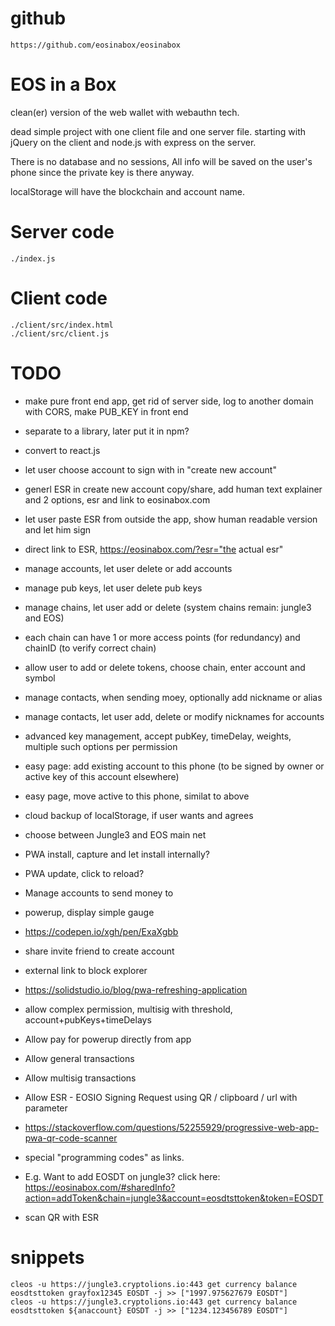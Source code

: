 # github

    https://github.com/eosinabox/eosinabox

# EOS in a Box

clean(er) version of the web wallet with webauthn tech.

dead simple project with one client file and one server file.
starting with jQuery on the client and node.js with express on the server.

There is no database and no sessions, All info will be saved on the user's phone since the private key is there anyway.

localStorage will have the blockchain and account name.

# Server code

    ./index.js

# Client code

    ./client/src/index.html
    ./client/src/client.js

# TODO

 * make pure front end app, get rid of server side, log to another domain with CORS, make PUB_KEY in front end
 * separate to a library, later put it in npm?
 * convert to react.js
 * let user choose account to sign with in "create new account"
 * generl ESR in create new account copy/share, add human text explainer and 2 options, esr and link to eosinabox.com
 * let user paste ESR from outside the app, show human readable version and let him sign
 * direct link to ESR, https://eosinabox.com/?esr="the actual esr"
 * manage accounts, let user delete or add accounts
 * manage pub keys, let user delete pub keys
 * manage chains, let user add or delete (system chains remain: jungle3 and EOS)
 * each chain can have 1 or more access points (for redundancy) and chainID (to verify correct chain)
 * allow user to add or delete tokens, choose chain, enter account and symbol
 * manage contacts, when sending moey, optionally add nickname or alias
 * manage contacts, let user add, delete or modify nicknames for accounts
 * advanced key management, accept pubKey, timeDelay, weights, multiple such options per permission
 * easy page: add existing account to this phone (to be signed by owner or active key of this account elsewhere)
 * easy page, move active to this phone, similat to above
 * cloud backup of localStorage, if user wants and agrees

 * choose between Jungle3 and EOS main net
 * PWA install, capture and let install internally?
 * PWA update, click to reload?
 * Manage accounts to send money to
 * powerup, display simple gauge
 * https://codepen.io/xgh/pen/ExaXgbb
 * share invite friend to create account
 * external link to block explorer
 * https://solidstudio.io/blog/pwa-refreshing-application
 * allow complex permission, multisig with threshold, account+pubKeys+timeDelays
 * Allow pay for powerup directly from app
 * Allow general transactions
 * Allow multisig transactions
 * Allow ESR - EOSIO Signing Request using QR / clipboard / url with parameter
 * https://stackoverflow.com/questions/52255929/progressive-web-app-pwa-qr-code-scanner
 * special "programming codes" as links.
 * E.g. Want to add EOSDT on jungle3? click here: https://eosinabox.com/#sharedInfo?action=addToken&chain=jungle3&account=eosdtsttoken&token=EOSDT
 * scan QR with ESR

# snippets

    cleos -u https://jungle3.cryptolions.io:443 get currency balance eosdtsttoken grayfox12345 EOSDT -j >> ["1997.975627679 EOSDT"]
    cleos -u https://jungle3.cryptolions.io:443 get currency balance eosdtsttoken ${anaccount} EOSDT -j >> ["1234.123456789 EOSDT"]


